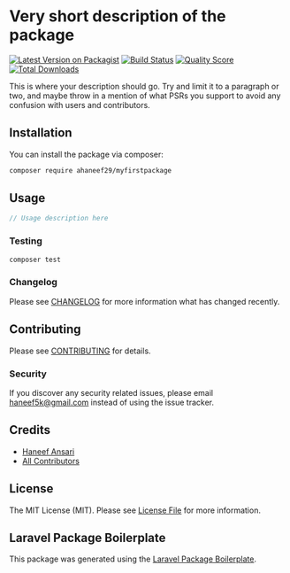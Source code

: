 # Very short description of the package

[![Latest Version on Packagist](https://img.shields.io/packagist/v/ahaneef29/myfirstpackage.svg?style=flat-square)](https://packagist.org/packages/ahaneef29/myfirstpackage)
[![Build Status](https://img.shields.io/travis/ahaneef29/myfirstpackage/master.svg?style=flat-square)](https://travis-ci.org/ahaneef29/myfirstpackage)
[![Quality Score](https://img.shields.io/scrutinizer/g/ahaneef29/myfirstpackage.svg?style=flat-square)](https://scrutinizer-ci.com/g/ahaneef29/myfirstpackage)
[![Total Downloads](https://img.shields.io/packagist/dt/ahaneef29/myfirstpackage.svg?style=flat-square)](https://packagist.org/packages/ahaneef29/myfirstpackage)

This is where your description should go. Try and limit it to a paragraph or two, and maybe throw in a mention of what PSRs you support to avoid any confusion with users and contributors.

## Installation

You can install the package via composer:

```bash
composer require ahaneef29/myfirstpackage
```

## Usage

``` php
// Usage description here
```

### Testing

``` bash
composer test
```

### Changelog

Please see [CHANGELOG](CHANGELOG.md) for more information what has changed recently.

## Contributing

Please see [CONTRIBUTING](CONTRIBUTING.md) for details.

### Security

If you discover any security related issues, please email haneef5k@gmail.com instead of using the issue tracker.

## Credits

- [Haneef Ansari](https://github.com/ahaneef29)
- [All Contributors](../../contributors)

## License

The MIT License (MIT). Please see [License File](LICENSE.md) for more information.

## Laravel Package Boilerplate

This package was generated using the [Laravel Package Boilerplate](https://laravelpackageboilerplate.com).